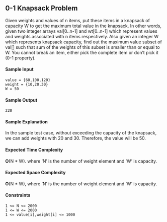 ## **0-1 Knapsack Problem**

Given weights and values of n items, put these items in a knapsack of capacity W to get the maximum total value in the knapsack. In other words, given two integer arrays val[0..n-1] and wt[0..n-1] which represent values and weights associated with n items respectively. Also given an integer W which represents knapsack capacity, find out the maximum value subset of val[] such that sum of the weights of this subset is smaller than or equal to W. You cannot break an item, either pick the complete item or don’t pick it (0-1 property).



#### **Sample Input**
	value = {60,100,120}
	weight = {10,20,30}
	W = 50

#### **Sample Output**
	220

#### **Sample Explanation**
In the sample test case, without exceeding the capacity of the knapsack, we can add weights with 20 and 30. Therefore, the value will be 50. 

#### **Expected Time Complexity**
__O__(N * W). where ‘N’ is the number of weight element and ‘W’ is capacity. 


#### **Expected Space Complexity**
__O__(N * W), where ‘N’ is the number of weight element and ‘W’ is capacity. 


#### **Constraints**
	1 <= N <= 2000
	1 <= W <= 2000
	1 <= value[i],weight[i] <= 1000